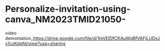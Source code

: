 # Personalize-invitation-using-canva_NM2023TMID21050-
video demontation_https://drive.google.com/file/d/1mVEIDfCKAuWgBfVAFjLUDvJy1czKdqfd/view?usp=sharing
